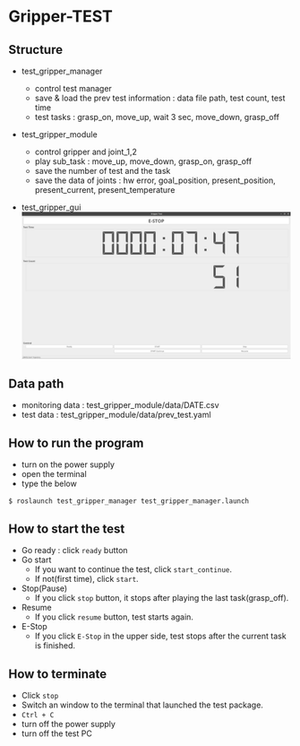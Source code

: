 # Gripper-TEST

## Structure
- test_gripper_manager
  - control test manager
  - save & load the prev test information : data file path, test count, test time
  - test tasks : grasp_on, move_up, wait 3 sec, move_down, grasp_off

- test_gripper_module
  - control gripper and joint_1,2
  - play sub_task : move_up, move_down, grasp_on, grasp_off
  - save the number of test and the task
  - save the data of joints : hw error, goal_position, present_position, present_current, present_temperature

- test_gripper_gui
![](./gripper_test.png)

## Data path
- monitoring data : test_gripper_module/data/DATE.csv
- test data : test_gripper_module/data/prev_test.yaml

## How to run the program
- turn on the power supply
- open the terminal
- type the below
```
$ roslaunch test_gripper_manager test_gripper_manager.launch
```

## How to start the test
- Go ready : click `ready` button
- Go start
  - If you want to continue the test, click `start_continue`.
  - If not(first time), click `start`.
- Stop(Pause)
  - If you click `stop` button, it stops after playing the last task(grasp_off).
- Resume
  - If you click `resume` button, test starts again.
- E-Stop
  - If you click `E-Stop` in the upper side, test stops after the current task is finished.

## How to terminate
- Click `stop`
- Switch an window to the terminal that launched the test package.
- `Ctrl + C`
- turn off the power supply
- turn off the test PC
